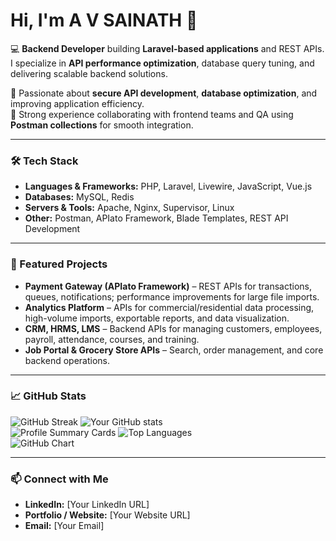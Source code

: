 # Hi, I'm A V SAINATH 👋  

💻 **Backend Developer** building **Laravel-based applications** and REST APIs. I specialize in **API performance optimization**, database query tuning, and delivering scalable backend solutions.  

🔹 Passionate about **secure API development**, **database optimization**, and improving application efficiency.  
🔹 Strong experience collaborating with frontend teams and QA using **Postman collections** for smooth integration.  

---

### 🛠 Tech Stack  
- **Languages & Frameworks:** PHP, Laravel, Livewire, JavaScript, Vue.js  
- **Databases:** MySQL, Redis  
- **Servers & Tools:** Apache, Nginx, Supervisor, Linux  
- **Other:** Postman, APIato Framework, Blade Templates, REST API Development  

---

### 📌 Featured Projects  
- **Payment Gateway (APIato Framework)** – REST APIs for transactions, queues, notifications; performance improvements for large file imports.  
- **Analytics Platform** – APIs for commercial/residential data processing, high-volume imports, exportable reports, and data visualization.  
- **CRM, HRMS, LMS** – Backend APIs for managing customers, employees, payroll, attendance, courses, and training.  
- **Job Portal & Grocery Store APIs** – Search, order management, and core backend operations.  

---

### 📈 GitHub Stats  
![GitHub Streak](https://streak-stats.demolab.com?user=Sainath470&theme=default)
![Your GitHub stats](https://github-readme-stats.vercel.app/api?username=Sainath470&show_icons=true&theme=default)  
![Profile Summary Cards](https://github-profile-summary-cards.vercel.app/api/cards/profile-details?username=Sainath470&theme=default)
![Top Languages](https://github-readme-stats.vercel.app/api/top-langs/?username=Sainath470&layout=compact)  
![GitHub Chart](https://ghchart.rshah.org/Sainath470)


---

### 📫 Connect with Me  
- **LinkedIn:** [Your LinkedIn URL]  
- **Portfolio / Website:** [Your Website URL]  
- **Email:** [Your Email]  

